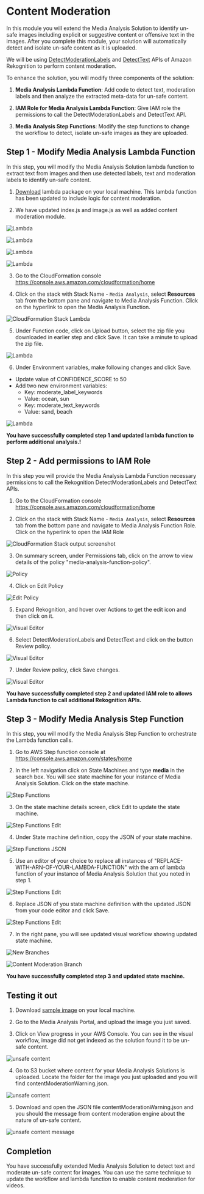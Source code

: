 # Content Moderation

In this module you will extend the Media Analysis Solution to identify un-safe images including explicit or suggestive content or offensive text in the images. After you complete this module, your solution will automatically detect and isolate un-safe content as it is uploaded.

We will be using [DetectModerationLabels](https://docs.aws.amazon.com/rekognition/latest/dg/API_DetectModerationLabels.html) and [DetectText](https://docs.aws.amazon.com/rekognition/latest/dg/API_DetectText.html) APIs of Amazon Rekognition to perform content moderation.

To enhance the solution, you will modify three components of the solution:

  1. **Media Analysis Lambda Function**: Add code to detect text, moderation labels and then analyze the extracted meta-data for un-safe content.

  2. **IAM Role for Media Analysis Lambda Function**: Give IAM role the permissions to call the DetectModerationLabels and DetectText API.

  3. **Media Analysis Step Functions**: Modify the step functions to change the workflow to detect, isolate un-safe images as they are uploaded.

## Step 1 - Modify Media Analysis Lambda Function

In this step, you will modify the Media Analysis Solution lambda function to extract text from images and then use detected labels, text and moderation labels to identify un-safe content.

1. [Download](./code/lambda.zip) lambda package on your local machine. This lambda function has been updated to include logic for content moderation.

2. We have updated index.js and image.js as well as added content moderation module.

![Lambda](assets/lambda-00.png)

![Lambda](assets/lambda-01.png)

![Lambda](assets/lambda-03.png)

![Lambda](assets/lambda-05.png)

3. Go to the CloudFormation console https://console.aws.amazon.com/cloudformation/home

4. Click on the stack with Stack Name - `Media Analysis`, select **Resources** tab from the bottom pane and navigate to Media Analysis Function. Click on the hyperlink to open the Media Analysis Function.

  ![CloudFormation Stack Lambda](assets/lambda-cf-01.png)

5. Under Function code, click on Upload button, select the zip file you downloaded in earlier step and click Save. It can take a minute to upload the zip file.

![Lambda](assets/lambda-07.png)

6. Under Environment variables, make following changes and click Save.
  - Update value of CONFIDENCE_SCORE to 50
  - Add two new environment variables:
     - Key: moderate_label_keywords
     - Value: ocean, sun
     - Key: moderate_text_keywords
     - Value: sand, beach

![Lambda](assets/lambda-08.png)

  **You have successfully completed step 1 and updated lambda function to perform additional analysis.!**

## Step 2 - Add permissions to IAM Role

In this step you will provide the Media Analysis Lambda Function necessary permissions to call the Rekognition DetectModerationLabels and DetectText APIs.

1. Go to the CloudFormation console https://console.aws.amazon.com/cloudformation/home

2. Click on the stack with Stack Name - `Media Analysis`, select **Resources** tab from the bottom pane and navigate to Media Analysis Function Role. Click on the hyperlink to open the IAM Role

  ![CloudFormation Stack output screenshot](assets/iam-01.png)

3. On summary screen, under Permissions tab, click on the arrow to view details of the policy "media-analysis-function-policy".

  ![Policy](assets/iam-02.png)

4. Click on Edit Policy

![Edit Policy](assets/iam-03.png)

5. Expand Rekognition, and hover over Actions to get the edit icon and then click on it.

![Visual Editor](assets/iam-04.png)

6. Select DetectModerationLabels and DetectText and click on the button Review policy.

![Visual Editor](assets/iam-05.png)

7. Under Review policy, click Save changes.

![Visual Editor](assets/iam-06.png)

**You have successfully completed step 2 and updated IAM role to allows Lambda function to call additional Rekognition APIs.**

## Step 3 - Modify Media Analysis Step Function

In this step, you will modify the Media Analysis Step Function to orchestrate the Lambda function calls.

1. Go to AWS Step function console at https://console.aws.amazon.com/states/home

2. In the left navigation click on State Machines and type **media** in the search box. You will see state machine for your instance of Media Analysis Solution. Click on the state machine.

![Step Functions](assets/sf-01.png)

3. On the state machine details screen, click Edit to update the state machine.

![Step Functions Edit](assets/sf-02.png)

4. Under State machine definition, copy the JSON of your state machine.

![Step Functions JSON](assets/sf-03.png)

5. Use an editor of your choice to replace all instances of "REPLACE-WITH-ARN-OF-YOUR-LAMBDA-FUNCTION" with the arn of lambda function of your instance of Media Analysis Solution that you noted in step 1.

![Step Functions Edit](assets/sf-04.png)

6. Replace JSON of you state machine definition with the updated JSON from your code editor and click Save.

![Step Functions Edit](assets/sf-05.png)

7. In the right pane, you will see updated visual workflow showing updated state machine.

![New Branches](assets/sf-06.png)

![Content Moderation Branch](assets/sf-07.png)

  **You have successfully completed step 3 and updated state machine.**

## Testing it out

1. Download [sample image](assets/yoga-swimwear.jpg) on your local machine.

2. Go to the Media Analysis Portal, and upload the image you just saved.

3. Click on View progress in your AWS Console. You can see in the visual workflow, image did not get indexed as the solution found it to be un-safe content.

![unsafe content](assets/test-01.png)

4. Go to S3 bucket where content for your Media Analysis Solutions is uploaded. Locate the folder for the image you just uploaded and you will find contentModerationWarning.json.

![unsafe content](assets/test-02.png)

5. Download and open the JSON file contentModerationWarning.json and you should the message from content moderation engine about the nature of un-safe content.

![unsafe content message](assets/test-03.png)

## Completion

You have successfully extended Media Analysis Solution to detect text and moderate un-safe content for images. You can use the same technique to update the workflow and lambda function to enable content moderation for videos.
